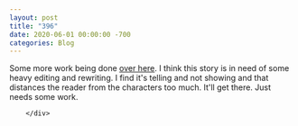 ```yaml
---
layout: post
title: "396"
date: 2020-06-01 00:00:00 -700
categories: Blog
---
```


<div class="blog-content">
				<div class="paragraph">Some more work being done <a href="../story-11.html" target="_blank">over here</a>. I think this story is in need of some heavy editing and rewriting. I find it's telling and not showing and that distances the reader from the characters too much. It'll get there. Just needs some work.&nbsp;</div>

		</div>
        